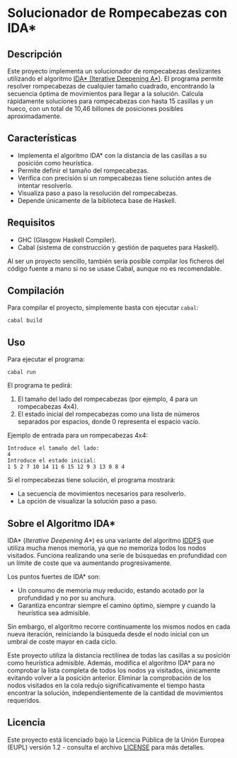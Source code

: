 # Solucionador de Rompecabezas con IDA*

## Descripción

Este proyecto implementa un solucionador de rompecabezas deslizantes utilizando el algoritmo [IDA* (Iterative Deepening A*)](https://es.wikipedia.org/wiki/IDA*). El programa permite resolver rompecabezas de cualquier tamaño cuadrado, encontrando la secuencia óptima de movimientos para llegar a la solución. Calcula rápidamente soluciones para rompecabezas con hasta 15 casillas y un hueco, con un total de 10,46 billones de posiciones posibles aproximadamente.

## Características

- Implementa el algoritmo IDA* con la distancia de las casillas a su posición como heurística.
- Permite definir el tamaño del rompecabezas.
- Verifica con precisión si un rompecabezas tiene solución antes de intentar resolverlo.
- Visualiza paso a paso la resolución del rompecabezas.
- Depende únicamente de la biblioteca base de Haskell.

## Requisitos

- GHC (Glasgow Haskell Compiler).
- Cabal (sistema de construcción y gestión de paquetes para Haskell).

Al ser un proyecto sencillo, también sería posible compilar los ficheros del código fuente a mano si no se usase Cabal, aunque no es recomendable.

## Compilación

Para compilar el proyecto, simplemente basta con ejecutar `cabal`:

```
cabal build
```

## Uso

Para ejecutar el programa:

```
cabal run
```

El programa te pedirá:

1. El tamaño del lado del rompecabezas (por ejemplo, 4 para un rompecabezas 4x4).
2. El estado inicial del rompecabezas como una lista de números separados por espacios, donde 0 representa el espacio vacío.

Ejemplo de entrada para un rompecabezas 4x4:

```
Introduce el tamaño del lado:
4
Introduce el estado inicial:
1 5 2 7 10 14 11 6 15 12 9 3 13 0 8 4
```

Si el rompecabezas tiene solución, el programa mostrará:
- La secuencia de movimientos necesarios para resolverlo.
- La opción de visualizar la solución paso a paso.

## Sobre el Algoritmo IDA*

IDA* (_Iterative Deepening A*_) es una variante del algoritmo [IDDFS](https://es.wikipedia.org/wiki/Búsqueda_en_profundidad_iterativa) que utiliza mucha menos memoria, ya que no memoriza todos los nodos visitados. Funciona realizando una serie de búsquedas en profundidad con un límite de coste que va aumentando progresivamente.

Los puntos fuertes de IDA* son:
- Un consumo de memoria muy reducido, estando acotado por la profundidad y no por su anchura.
- Garantiza encontrar siempre el camino óptimo, siempre y cuando la heurística sea admisible.

Sin embargo, el algoritmo recorre continuamente los mismos nodos en cada nueva iteración, reiniciando la búsqueda desde el nodo inicial con un umbral de coste mayor en cada ciclo.

Este proyecto utiliza la distancia rectilínea de todas las casillas a su posición como heurística admisible. Además, modifica el algoritmo IDA* para no comprobar la lista completa de todos los nodos ya visitados, únicamente evitando volver a la posición anterior. Eliminar la comprobación de los nodos visitados en la cola redujo significativamente el tiempo hasta encontrar la solución, independientemente de la cantidad de movimientos requeridos.

## Licencia

Este proyecto está licenciado bajo la Licencia Pública de la Unión Europea (EUPL) versión 1.2 - consulta el archivo [LICENSE](LICENSE) para más detalles.
